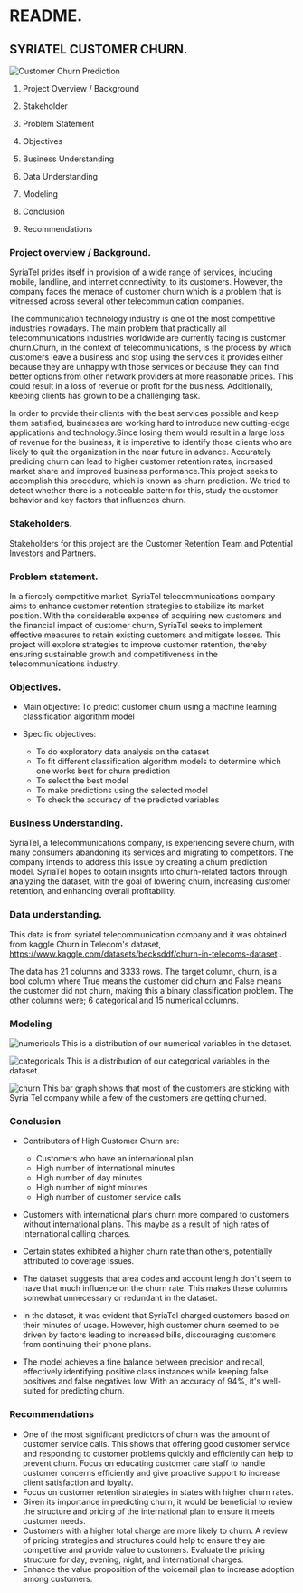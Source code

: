 # README.

## SYRIATEL CUSTOMER CHURN.

![Customer Churn Prediction](image-3.png)

1. Project Overview / Background

2. Stakeholder

3. Problem Statement

4. Objectives

5. Business Understanding

6. Data Understanding

7. Modeling

8. Conclusion

9. Recommendations


### Project overview / Background.
SyriaTel prides itself in provision of a wide range of services, including mobile, landline, and internet connectivity, to its customers. However, the company faces the menace of customer churn which is a problem that is witnessed across several other telecommunication companies.

The communication technology industry is one of the most competitive industries nowadays. The main problem that practically all telecommunications industries worldwide are currently facing is customer churn.Churn, in the context of telecommunications, is the process by which customers leave a business and stop using the services it provides either because they are unhappy with those services or because they can find better options from other network providers at more reasonable prices. This could result in a loss of revenue or profit for the business. Additionally, keeping clients has grown to be a challenging task.

In order to provide their clients with the best services possible and keep them satisfied, businesses are working hard to introduce new cutting-edge applications and technology.Since losing them would result in a large loss of revenue for the business, it is imperative to identify those clients who are likely to quit the organization in the near future in advance. Accurately predicing churn can lead to higher customer retention rates, increased market share and improved business performance.This project seeks to accomplish this procedure, which is known as churn prediction. We tried to detect whether there is a noticeable pattern for this, study the customer behavior and key factors that influences churn.

### Stakeholders.
Stakeholders for this project are the Customer Retention Team and Potential Investors and Partners.

### Problem statement.
In a fiercely competitive market, SyriaTel telecommunications company aims to enhance customer retention strategies to stabilize its market position. With the considerable expense of acquiring new customers and the financial impact of customer churn, SyriaTel seeks to implement effective measures to retain existing customers and mitigate losses. This project will explore strategies to improve customer retention, thereby ensuring sustainable growth and competitiveness in the telecommunications industry.


### Objectives.
- Main objective:
To predict customer churn using a machine learning classification algorithm model

- Specific objectives:
    - To do exploratory data analysis on the dataset
    - To fit different classification algorithm models to determine which one works best for churn prediction
    - To select the best model
    - To make predictions using the selected model
    - To check the accuracy of the predicted variables

### Business Understanding.
SyriaTel, a telecommunications company, is experiencing severe churn, with many consumers abandoning its services and migrating to competitors. The company intends to address this issue by creating a churn prediction model. SyriaTel hopes to obtain insights into churn-related factors through analyzing the dataset, with the goal of lowering churn, increasing customer retention, and enhancing overall profitability.

### Data understanding.
This data is from syriatel telecommunication company and it was obtained from kaggle Churn in Telecom's dataset, https://www.kaggle.com/datasets/becksddf/churn-in-telecoms-dataset .

The data has 21 columns and 3333 rows. The target column, churn, is a bool column where True means the customer did churn and False means the customer did not churn, making this a binary classification problem. The other columns were; 6 categorical and 15 numerical columns.

### Modeling

![numericals](image.png)
This is a distribution of our numerical variables in the dataset.

![categoricals](image-1.png)
This is a distribution of our categorical variables in the dataset.

![churn](image-2.png)
This bar graph shows that most of the customers are sticking with Syria Tel company while a few of the customers are getting churned.

### Conclusion

-  Contributors of High Customer Churn are: 
    - Customers who have an international plan
    - High number of international minutes
    - High number of day minutes
    - High number of night minutes
    - High number of customer service calls

- Customers with international plans churn more compared to customers without international plans. This maybe as a result of high rates of international calling charges.
- Certain states exhibited a higher churn rate than others, potentially attributed to coverage issues.
- The dataset suggests that area codes and account length don't seem to have that much influence on the churn rate. This makes these columns somewhat unnecessary or redundant in the dataset.
- In the dataset, it was evident that SyriaTel charged customers based on their minutes of usage. However, high customer churn seemed to be driven by factors leading to increased bills, discouraging customers from continuing their phone plans.
- The model achieves a fine balance between precision and recall, effectively identifying positive class instances while keeping false positives and false negatives low. With an accuracy of 94%, it's well-suited for predicting churn.

### Recommendations

- One of the most significant predictors of churn was the amount of customer service calls. This shows that offering good customer service and responding to customer problems quickly and efficiently can help to prevent churn. Focus on educating customer care staff to handle customer concerns efficiently and give proactive support to increase client satisfaction and loyalty.
- Focus on customer retention strategies in states with higher churn rates.
- Given its importance in predicting churn, it would be beneficial to review the structure and pricing of the international plan to ensure it meets customer needs.
- Customers with a higher total charge are more likely to churn. A review of pricing strategies and structures could help to ensure they are competitive and provide value to customers. Evaluate the pricing structure for day, evening, night, and international charges.
- Enhance the value proposition of the voicemail plan to increase adoption among customers.